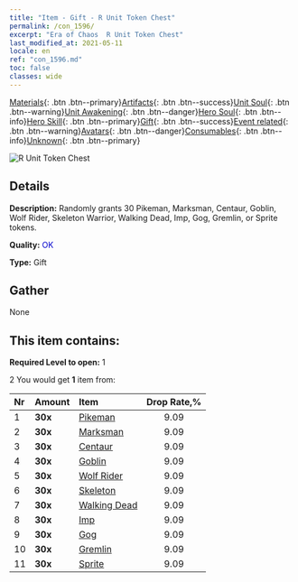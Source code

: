 ```yaml
---
title: "Item - Gift - R Unit Token Chest"
permalink: /con_1596/
excerpt: "Era of Chaos  R Unit Token Chest"
last_modified_at: 2021-05-11
locale: en
ref: "con_1596.md"
toc: false
classes: wide
---
```

 [Materials](/Items/){: .btn .btn--primary}[Artifacts](/Items/Artifacts/){: .btn .btn--success}[Unit Soul](/Items/UnitSoul/){: .btn .btn--warning}[Unit Awakening](/Items/UnitAwakening/){: .btn .btn--danger}[Hero Soul](/Items/HeroSoul/){: .btn .btn--info}[Hero Skill](/Items/HeroSkill/){: .btn .btn--primary}[Gift](/Items/Gift/){: .btn .btn--success}[Event related](/Items/Events/){: .btn .btn--warning}[Avatars](/Items/Avatars/){: .btn .btn--danger}[Consumables](/Items/Consumables/){: .btn .btn--info}[Unknown](/Items/Unknown/){: .btn .btn--primary}

 ![R Unit Token Chest](/images/t/i_907208.png)

## Details
 **Description:** Randomly grants 30 Pikeman, Marksman, Centaur, Goblin, Wolf Rider, Skeleton Warrior, Walking Dead, Imp, Gog, Gremlin, or Sprite tokens.

 **Quality:** <span style="color: #0000CD">OK</span>

 **Type:** Gift

## Gather

  None

## This item contains:

 **Required Level to open:** 1

 2 You would get **1** item  from:

  | Nr | Amount |     Item    | Drop Rate,% |
  |:---|:-------|:------------|:---------:|
  | 1 |  **30x** | [Pikeman](/Items/unt_190/) | 9.09 | 
  | 2 |  **30x** | [Marksman](/Items/unt_191/) | 9.09 | 
  | 3 |  **30x** | [Centaur](/Items/unt_199/) | 9.09 | 
  | 4 |  **30x** | [Goblin](/Items/unt_217/) | 9.09 | 
  | 5 |  **30x** | [Wolf Rider](/Items/unt_218/) | 9.09 | 
  | 6 |  **30x** | [Skeleton](/Items/unt_208/) | 9.09 | 
  | 7 |  **30x** | [Walking Dead](/Items/unt_209/) | 9.09 | 
  | 8 |  **30x** | [Imp](/Items/unt_226/) | 9.09 | 
  | 9 |  **30x** | [Gog](/Items/unt_227/) | 9.09 | 
  | 10 |  **30x** | [Gremlin](/Items/unt_235/) | 9.09 | 
  | 11 |  **30x** | [Sprite](/Items/unt_262/) | 9.09 | 
